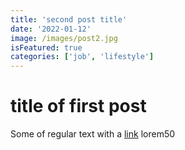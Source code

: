 ```yaml
---
title: 'second post title'
date: '2022-01-12'
image: /images/post2.jpg
isFeatured: true
categories: ['job', 'lifestyle']
---
```


# title of first post

Some of regular text with a [link](https://google.com)
lorem50

